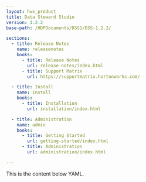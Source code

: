 ```yaml
---
layout: hwx_product
title: Data Steward Studio
version: 1.2.2
base-path: /HDPDocuments/DSS1/DSS-1.2.2/

sections:
  - title: Release Notes
    name: releasenotes
    books:
      - title: Release Notes
        url: release-notes/index.html
      - title: Support Matrix
        url: https://supportmatrix.hortonworks.com/

  - title: Install
    name: install
    books:
      - title: Installation
        url: installation/index.html

  - title: Administration
    name: admin
    books:
      - title: Getting Started
        url: getting-started/index.html
      - title: Administration
        url: administration/index.html

---
```


This is the content below YAML.
